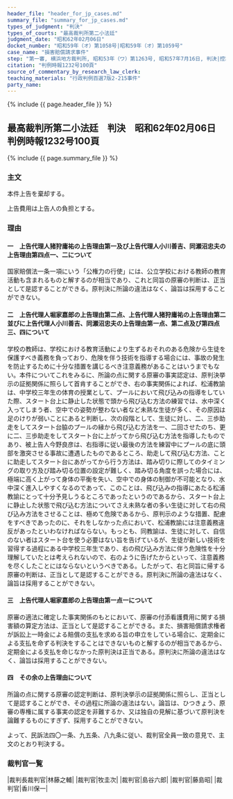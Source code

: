```yaml
---
header_file: "header_for_jp_cases.md"
summary_file: "summary_for_jp_cases.md"
types_of_judgment: "判決"
types_of_courts: "最高裁判所第二小法廷"
judgment_date: "昭和62年02月06日"
docket_number: "昭和59年（オ）第1058号|昭和59年（オ）第1059号"
case_name: "損害賠償請求事件"
step: "第一審, 横浜地方裁判所, 昭和53年（ワ）第1263号, 昭和57年7月16日, 判決|控訴審, 東京高等裁判所, 昭和57年（ネ）第1929号, 昭和59年5月30日, 判決"
citation: "判例時報1232号100頁"
source_of_commentary_by_research_law_clerk:
teaching_materials: "行政判例百選7版2-215事件"
party_name:
---
```


{% include {{ page.header_file }}  %}

## 最高裁判所第二小法廷　判決　昭和62年02月06日　判例時報1232号100頁

{% include {{ page.summary_file }}  %}






### 主文



本件上告を棄却する。

上告費用は上告人の負担とする。





### 理由



#### 一　上告代理人猪狩庸祐の上告理由第一及び上告代理人小川善吉、同瀬沼忠夫の上告理由第四点一、二について

国家賠償法一条一項にいう「公権力の行使」には、公立学校における教師の教育活動も含まれるものと解するのが相当であり、これと同旨の原審の判断は、正当として是認することができる。原判決に所論の違法はなく、論旨は採用することができない。

#### 二　上告代理人堀家嘉郎の上告理由第二点、上告代理人猪狩庸祐の上告理由第二並びに上告代理人小川善吉、同瀬沼忠夫の上告理由第一点、第二点及び第四点三、四について

学校の教師は、学校における教育活動により生ずるおそれのある危険から生徒を保護すべき義務を負っており、危険を伴う技術を指導する場合には、事故の発生を防止するために十分な措置を講じるべき注意義務があることはいうまでもない。本件についてこれをみるに、所論の点に関する原審の事実認定は、原判決挙示の証拠関係に照らして首肯することができ、右の事実関係によれば、松浦教諭は、中学校三年生の体育の授業として、プールにおいて飛び込みの指導をしていた際、スタート台上に静止した状態で頭から飛び込む方法の練習では、水中深く入ってしまう者、空中での姿勢が整わない者など未熟な生徒が多く、その原因は足のけりが弱いことにあると判断し、次の段階として、生徒に対し、二、三歩助走をしてスタート台脇のプールの縁から飛び込む方法を一、二回させたのち、更に二、三歩助走をしてスタート台に上がってから飛び込む方法を指導したものであり、被上告人今野良彦は、右指導に従い最後の方法を練習中にプールの底に頭部を激突させる事故に遭遇したものであるところ、助走して飛び込む方法、ことに助走してスタート台にあがってから行う方法は、踏み切りに際してのタイミングの取り方及び踏み切る位置の設定が難しく、踏み切る角度を誤った場合には、極端に高く上がって身体の平衡を失い、空中での身体の制御が不可能となり、水中深く進入しやすくなるのであって、このことは、飛び込みの指導にあたる松浦教諭にとって十分予見しうるところであったというのであるから、スタート台上に静止した状態で飛び込む方法についてさえ未熟な者の多い生徒に対して右の飛び込み方法をさせることは、極めて危険であるから、原判示のような措置、配慮をすべきであったのに、それをしなかった点において、松浦教諭には注意義務違反があったといわなければならない。もっとも、同教諭は、生徒に対して、自信のない者はスタート台を使う必要はない旨を告げているが、生徒が新しい技術を習得する過程にある中学校三年生であり、右の飛び込み方法に伴う危険性を十分理解していたとは考えられないので、右のように告げたからといって、注意義務を尽くしたことにはならないというべきである。したがって、右と同旨に帰する原審の判断は、正当として是認することができる。原判決に所論の違法はなく、論旨は採用することができない。

#### 三　上告代理人堀家嘉郎の上告理由第一点一について

原審の適法に確定した事実関係のもとにおいて、原審の付添看護費用に関する損害額の算定方法は、正当として是認することができる。また、損害賠償請求権者が訴訟上一時金による賠償の支払を求める旨の申立をしている場合に、定期金による支払を命ずる判決をすることはできないものと解するのが相当であるから、定期金による支払を命じなかった原判決は正当である。原判決に所論の違法はなく、論旨は採用することができない。

#### 四　その余の上告理由について

所論の点に関する原審の認定判断は、原判決挙示の証拠関係に照らし、正当として是認することができ、その過程に所論の違法はない。論旨は、ひつきょう、原審の専権に属する事実の認定を非難するか、又は独自の見解に基づいて原判決を論難するものにすぎず、採用することができない。

よって、民訴法四〇一条、九五条、八九条に従い、裁判官全員一致の意見で、主文のとおり判決する。

### 裁判官一覧

|裁判長裁判官|林藤之輔|
|裁判官|牧圭次|
|裁判官|島谷六郎|
|裁判官|藤島昭|
|裁判官|香川保一|



